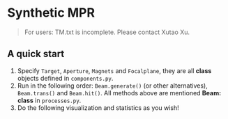 # Synthetic MPR

> For users: TM.txt is incomplete. Please contact Xutao Xu.

## A quick start

1. Specify `Target`, `Aperture`, `Magnets` and `Focalplane`, they are all **class** objects defined in `components.py`.
2. Run in the following order: `Beam.generate()` (or other alternatives), `Beam.trans()` and `Beam.hit()`. All methods above are mentioned **Beam: class** in `processes.py`.
3. Do the following visualization and statistics as you wish!
